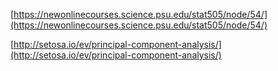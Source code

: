 [https://newonlinecourses.science.psu.edu/stat505/node/54/](https://newonlinecourses.science.psu.edu/stat505/node/54/)

[http://setosa.io/ev/principal-component-analysis/](http://setosa.io/ev/principal-component-analysis/)

